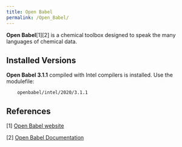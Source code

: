 ```yaml
---
title: Open Babel
permalink: /Open_Babel/
---
```


**Open Babel**[1][2] is a chemical toolbox designed to speak the many
languages of chemical data.

Installed Versions
------------------

**Open Babel 3.1.1** compiled with Intel compilers is installed. Use the
modulefile:

`    openbabel/intel/2020/3.1.1`

References
----------

<references/>

[1] [Open Babel website](https://openbabel.org/wiki/Main_Page)

[2] [Open Babel Documentation](https://open-babel.readthedocs.io/en/latest/index.html)